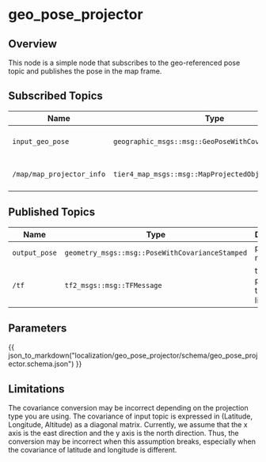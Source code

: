 # geo_pose_projector

## Overview

This node is a simple node that subscribes to the geo-referenced pose topic and publishes the pose in the map frame.

## Subscribed Topics

| Name                      | Type                                                 | Description         |
| ------------------------- | ---------------------------------------------------- | ------------------- |
| `input_geo_pose`          | `geographic_msgs::msg::GeoPoseWithCovarianceStamped` | geo-referenced pose |
| `/map/map_projector_info` | `tier4_map_msgs::msg::MapProjectedObjectInfo`        | map projector info  |

## Published Topics

| Name          | Type                                            | Description       |
| ------------- | ----------------------------------------------- | ----------------- |
| `output_pose` | `geometry_msgs::msg::PoseWithCovarianceStamped` | pose in map frame |
| `/tf` | `tf2_msgs::msg::TFMessage` | tf from parent link to the child link |

## Parameters

{{ json_to_markdown("localization/geo_pose_projector/schema/geo_pose_projector.schema.json") }}

## Limitations

The covariance conversion may be incorrect depending on the projection type you are using. The covariance of input topic is expressed in (Latitude, Longitude, Altitude) as a diagonal matrix.
Currently, we assume that the x axis is the east direction and the y axis is the north direction. Thus, the conversion may be incorrect when this assumption breaks, especially when the covariance of latitude and longitude is different.
